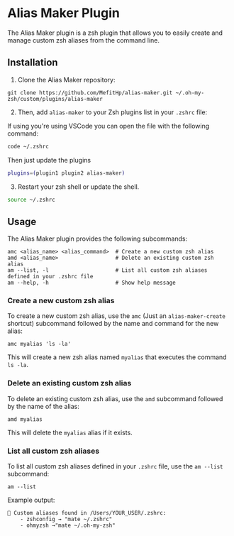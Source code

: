 # Alias Maker Plugin

The Alias Maker plugin is a zsh plugin that allows you to easily create and manage custom zsh aliases from the
command line.

## Installation

1.  Clone the Alias Maker repository:

```
git clone https://github.com/MefitHp/alias-maker.git ~/.oh-my-zsh/custom/plugins/alias-maker
```

2.  Then, add `alias-maker` to your Zsh plugins list in your `.zshrc` file:

If using you're using VSCode you can open the file with the following command:

```zsh
code ~/.zshrc
```

Then just update the plugins

```zsh
plugins=(plugin1 plugin2 alias-maker)
```

3.  Restart your zsh shell or update the shell.

```zsh
source ~/.zshrc
```

## Usage

The Alias Maker plugin provides the following subcommands:

```
amc <alias_name> <alias_command>  # Create a new custom zsh alias
amd <alias_name>                  # Delete an existing custom zsh alias
am --list, -l                     # List all custom zsh aliases defined in your .zshrc file
am --help, -h                     # Show help message
```

### Create a new custom zsh alias

To create a new custom zsh alias, use the `amc` (Just an `alias-maker-create` shortcut) subcommand followed by
the name and command for the new alias:

```
amc myalias 'ls -la'
```

This will create a new zsh alias named `myalias` that executes the command `ls -la`.

### Delete an existing custom zsh alias

To delete an existing custom zsh alias, use the `amd` subcommand followed by the name of the alias:

```
amd myalias
```

This will delete the `myalias` alias if it exists.

### List all custom zsh aliases

To list all custom zsh aliases defined in your `.zshrc` file, use the `am --list` subcommand:

```
am --list
```

Example output:

```
🔧 Custom aliases found in /Users/YOUR_USER/.zshrc:
    - zshconfig → "mate ~/.zshrc"
    - ohmyzsh →"mate ~/.oh-my-zsh"
```
